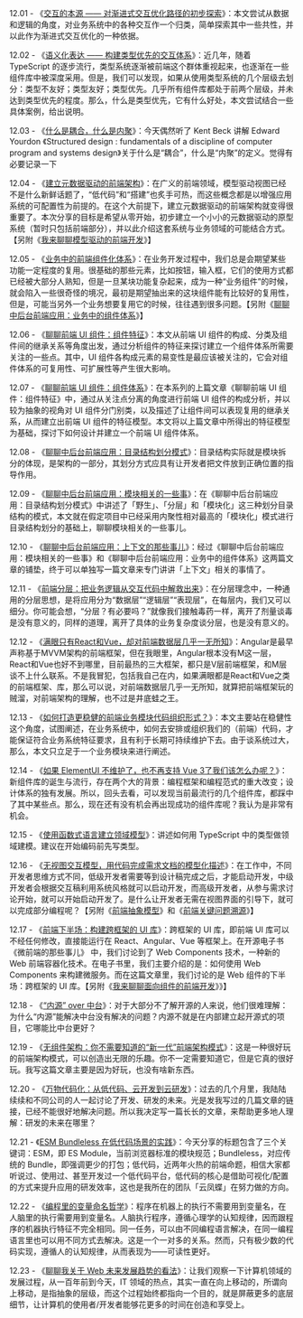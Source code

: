 12.01 - 《[交互的本源 —— 对渐进式交互优化路径的初步探索](https://zhuanlan.zhihu.com/p/121817511)》：本文尝试从数据和逻辑的角度，对业务系统中的各种交互作一个归类，简单探索其中一些共性，并以此作为渐进式交互优化的一种依据。

12.02 - 《[语义化表达 —— 构建类型优先的交互体系](https://zhuanlan.zhihu.com/p/363425464)》：近几年，随着 TypeScript 的逐步流行，类型系统逐渐被前端这个群体重视起来，也逐渐在一些组件库中被深度采用。但是，我们可以发现，如果从使用类型系统的几个层级去划分：类型不友好；类型友好；类型优先。几乎所有组件库都处于前两个层级，并未达到类型优先的程度。那么，什么是类型优先，它有什么好处，本文尝试结合一些具体案例，给出说明。

12.03 - 《[什么是耦合，什么是内聚](https://zhuanlan.zhihu.com/p/373962759)》：今天偶然听了 Kent Beck 讲解 Edward Yourdon 《Structured design : fundamentals of a discipline of computer program and systems design》关于什么是“耦合”，什么是“内聚”的定义。觉得有必要记录一下

12.04 - 《[建立元数据驱动的前端架构](https://zhuanlan.zhihu.com/p/370499228)》：在广义的前端领域，模型驱动视图已经不是什么新鲜话题了，“低代码”和“搭建”也炙手可热，而这些概念都是以增强应用系统的可配置性为前提的。在这个大前提下，建立元数据驱动的前端架构就变得很重要了。本次分享的目标是希望从零开始，初步建立一个小小的元数据驱动的原型系统（暂时只包括前端部分），并以此介绍这套系统与业务领域的可能结合方式。【另附《[我来聊聊模型驱动的前端开发](https://ourai.ws/posts/model-driven-frontend-web-development/)》】

12.05 - 《[业务中的前端组件化体系](https://zhuanlan.zhihu.com/p/383129585)》：在业务开发过程中，我们总是会期望某些功能一定程度的复用。很基础的那些元素，比如按钮，输入框，它们的使用方式都已经被大部分人熟知，但是一旦某块功能复杂起来，成为一种“业务组件”的时候，就会陷入一些很奇怪的境况，最初是期望抽出来的这块组件能有比较好的复用性，但是，可能当另外一个业务想要复用它的时候，往往遇到很多问题。【另附《[聊聊中后台前端应用：业务中的组件体系](https://ourai.ws/posts/the-system-of-ui-components-in-frontend-projects/)》】

12.06 - 《[聊聊前端 UI 组件：组件特征](https://ourai.ws/posts/the-features-of-frontend-ui-components/)》：本文从前端 UI 组件的构成、分类及组件间的继承关系等角度出发，通过分析组件的特征来探讨建立一个组件体系所需要关注的一些点。其中，UI 组件各构成元素的易变性是最应该被关注的，它会对组件体系的可复用性、可扩展性等产生很大影响。

12.07 - 《[聊聊前端 UI 组件：组件体系](https://ourai.ws/posts/the-system-of-frontend-ui-components/)》：在本系列的上篇文章《聊聊前端 UI 组件：组件特征》中，通过从关注点分离的角度进行前端 UI 组件的构成分析，并以较为抽象的视角对 UI 组件分门别类，以及描述了让组件间可以表现复用的继承关系，从而建立出前端 UI 组件的特征模型。本文将以上篇文章中所得出的特征模型为基础，探讨下如何设计并建立一个前端 UI 组件体系。

12.08 - 《[聊聊中后台前端应用：目录结构划分模式](https://ourai.ws/posts/patterns-of-directory-structure-in-frontend-projects/)》：目录结构实际就是模块拆分的体现，是架构的一部分，其划分方式应具有让开发者把文件放到正确位置的指导作用。

12.09 - 《[聊聊中后台前端应用：模块相关的一些事](https://ourai.ws/posts/things-about-modules-in-frontend-projects/)》：在《聊聊中后台前端应用：目录结构划分模式》中讲述了「野生」、「分层」和「模块化」这三种划分目录结构的模式，本文就在假定项目中已经采用内聚性相对最高的「模块化」模式进行目录结构划分的基础上，聊聊模块相关的一些事儿。

12.10 - 《[聊聊中后台前端应用：上下文的那些事儿](https://ourai.ws/posts/things-about-contexts-in-frontend-projects/)》：经过《聊聊中后台前端应用：模块相关的一些事》和《聊聊中后台前端应用：业务中的组件体系》这两篇文章的铺垫，终于可以单独写一篇文章来专门讲讲「上下文」相关的事情了。

12.11 - 《[前端分层：把业务逻辑从交互代码中解救出来](https://www.tangshuang.net/8346.html)》：在分层理念中，一种通用的分层思想，是将应用分为“数据层”“逻辑层”“表现层”，在每层内，我们又可以细分。你可能会想，“分层？有必要吗？”就像我们接触毒药一样，离开了剂量谈毒是没有意义的，同样的道理，离开了具体的业务复杂度谈分层，也是没有意义的。

12.12 - 《[满眼只有React和Vue，却对前端数据层几乎一无所知](https://www.tangshuang.net/7777.html)》：Angular是最早声称基于MVVM架构的前端框架，但在我眼里，Angular根本没有M这一层，React和Vue也好不到哪里，目前最热的三大框架，都只是V层前端框架，和M层谈不上什么联系。不是我冒犯，包括我自己在内，如果满眼都是React和Vue之类的前端框架、库，那么可以说，对前端数据层几乎一无所知，就算把前端框架玩的贼溜，对前端架构的理解，也不过是井底蛙之王。

12.13 - 《[如何打造更稳健的前端业务模块代码组织形式？](https://www.tangshuang.net/8101.html)》：本文主要站在稳健性这个角度，试图阐述，在业务系统中，如何去安排或组织我们的（前端）代码，才能保证符合业务系统特征要求，且有利于长期可持续维护下去。由于谈系统过大，那么，本文只立足于一个业务模块来进行阐述。

12.14 - 《[如果 ElementUI 不维护了，也不再支持 Vue 3了我们该怎么办呢？](https://www.zhihu.com/question/407326156/answer/1343573447)》：新组件库的诞生与流行，存在两个大的背景：编程框架和编程范式的重大改变；设计体系的独有发展。所以，回头去看，可以发现当前最流行的几个组件库，都踩中了其中某些点。那么，现在还有没有机会再出现成功的组件库呢？我认为是非常有机会。

12.15 - 《[使用函数式语言建立领域模型](https://zhuanlan.zhihu.com/p/388845844)》：讲述如何用 TypeScript 中的类型做领域建模。建议在开始编码前先写类型。

12.16 - 《[无视图交互模型，用代码完成需求文档的模型化描述](https://www.tangshuang.net/7995.html)》：在工作中，不同开发者思维方式不同，低级开发者需要等到设计稿完成之后，才能启动开发，中级开发者会根据交互稿利用系统风格就可以启动开发，而高级开发者，从参与需求讨论开始，就可以开始启动开发了。是什么让开发者无需在视图界面的引导下，就可以完成部分编程呢？【另附《[前端抽象模型](https://ourai.ws/topics/frontend-abstraction-model/)》和《[前端关键问题溯源](https://ourai.ws/notes/1fccd4ofg/)》】

12.17 - 《[前端下半场：构建跨框架的 UI 库](https://zhuanlan.zhihu.com/p/41974042)》：跨框架的 UI 库，即前端 UI 库可以不经任何修改，直接能运行在 React、Angular、Vue 等框架上。在开源电子书《微前端的那些事儿》 中，我们讨论到了 Web Components 技术，一种新的 Web 前端容器化技术。在电子书里，我们主要介绍的是：如何使用 Web Components 来构建微服务。而在这篇文章里，我们讨论的是 Web 组件的下半场：跨框架的 UI 库。【另附《[我来聊聊面向组件的前端开发](https://ourai.ws/posts/component-based-frontend-web-development/)》》】

12.18 - 《[“内源” over 中台](https://mp.weixin.qq.com/s/iC83AX2okROqxRwy2axtUg)》：对于大部分不了解开源的人来说，他们很难理解：为什么“内源”能解决中台没有解决的问题？内源不就是在内部建立起开源式的项目，它哪能比中台更好？

12.19 - 《[无组件架构：你不需要知道的“新一代”前端架构模式](https://mp.weixin.qq.com/s/YbkQFx26xWPx3TUIF34wnA)》：这是一种很好玩的前端架构模式，可以创造出无限的乐趣。你不一定需要知道它，但是它真的很好玩。我写这篇文章主要是因为好玩，也没有啥新东西。

12.20 - 《[万物代码化：从低代码、云开发到云研发](https://mp.weixin.qq.com/s/9IKyltXqzRzG2YOmUVeu3A)》：过去的几个月里，我陆陆续续和不同公司的人一起讨论了开发、研发的未来。光是发我写过的几篇文章的链接，已经不能很好地解决问题。所以我决定写一篇长长的文章，来帮助更多地人理解：研发的未来在哪里？

12.21 - 《[ESM Bundleless 在低代码场景的实践](https://mp.weixin.qq.com/s/jToFTRdQPUHak-wmycA3cA)》：今天分享的标题包含了三个关键词：ESM，即 ES Module，当前浏览器标准的模块规范；Bundleless，对应传统的 Bundle，即强调更少的打包；低代码，近两年火热的前端命题，相信大家都听说过、使用过、甚至开发过一个低代码平台，低代码的核心是借助可视化/配置的方式来提升应用的研发效率，这也是我所在的团队「云凤蝶」在努力做的方向。

12.22 - 《[编程里的变量命名哲学](https://mp.weixin.qq.com/s/jE9r3ovqr93m3KZ5qs-hnA)》：程序在机器上的执行不需要用到变量名，在人脑里的执行需要用到变量名。人脑执行程序，遵循心理学的认知规律，因而跟程序的机器执行特征不完全相同。同一任务，可以由不同编程语言解决，在同一编程语言里也可以用不同方式去解决。这是一个一对多的关系。然而，只有极少数的代码实现，遵循人的认知规律，从而表现为——可读性更好。

12.23 - 《[聊聊我关于 Web 未来发展趋势的看法](https://zhuanlan.zhihu.com/p/446947298)》：让我们观察一下计算机领域的发展过程，从一百年前到今天，IT 领域的热点，其实一直在向上移动的，所谓向上移动，是指抽象的层级，而这个过程始终都指向一个目的，就是屏蔽更多的底层细节，让计算机的使用者/开发者能够花更多的时间在创造和享受上。
